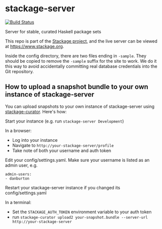 stackage-server
===============

[![Build Status](https://travis-ci.org/fpco/stackage-server.svg?branch=master)](https://travis-ci.org/fpco/stackage-server)

Server for stable, curated Haskell package sets

This repo is part of the [Stackage project](https://github.com/fpco/stackage),
and the live server can be viewed at https://www.stackage.org.

Inside the config directory, there are two files ending in `-sample`. They
should be copied to remove the `-sample` suffix for the site to work. We do it
this way to avoid accidentally committing real database credentials into the
Git repository.

## How to upload a snapshot bundle to your own instance of stackage-server

You can upload snapshots to your own instance of stackage-server using
[stackage-curator](https://github.com/fpco/stackage-curator).
Here's how:

Start your instance (e.g. run `stackage-server Development`)

In a browser:

* Log into your instance
* Navigate to `http://your-stackage-server/profile`
* Take note of both your username and auth token

Edit your config/settings.yaml. Make sure your username is listed as an admin user, e.g.

```
admin-users:  
- danburton
```

Restart your stackage-server instance if you changed its config/settings.yaml

In a terminal:

* Set the `STACKAGE_AUTH_TOKEN` environment variable to your auth token
* run `stackage-curator upload2 your-snapshot.bundle --server-url http://your-stackage-server`
